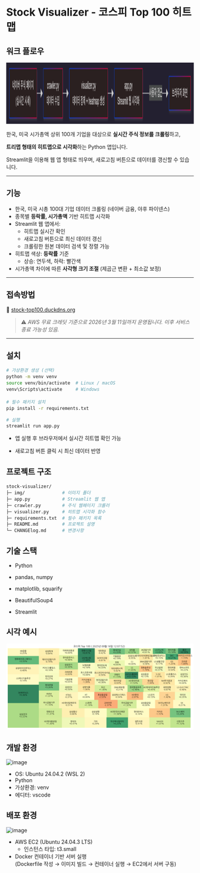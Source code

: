 # Stock Visualizer - 코스피 Top 100 히트맵

## 워크 플로우
<img width="1925" height="164" alt="Untitled diagram-2025-10-15-100620" src="img/stock-visualizer-diagram.png" />

한국, 미국 시가총액 상위 100개 기업을 대상으로 **실시간 주식 정보를 크롤링**하고, 

**트리맵 형태의 히트맵으로 시각화**하는 Python 앱입니다.

Streamlit을 이용해 웹 앱 형태로 띄우며, 새로고침 버튼으로 데이터를 갱신할 수 있습니다.

---

## 기능

- 한국, 미국 시총 100대 기업 데이터 크롤링 (네이버 금융, 야후 파이넨스)
- 종목별 **등락률, 시가총액** 기반 히트맵 시각화
- Streamlit 웹 앱에서:
  - 히트맵 실시간 확인
  - 새로고침 버튼으로 최신 데이터 갱신
  - 크롤링한 원본 데이터 검색 및 정렬 가능
- 히트맵 색상: **등락률** 기준  
  - 상승: 연두색, 하락: 빨간색
- 시가총액 차이에 따른 **사각형 크기 조절** (제곱근 변환 + 최소값 보정)

---

## 접속방법
🔗 [stock-top100.duckdns.org](http://stock-top100.duckdns.org/)  
> ⚠️ *AWS 무료 크레딧 기준으로 2026년 3월 11일까지 운영됩니다. 이후 서비스 종료 가능성 있음.*

---

## 설치

```bash
# 가상환경 생성 (선택)
python -m venv venv
source venv/bin/activate  # Linux / macOS
venv\Scripts\activate     # Windows

# 필수 패키지 설치
pip install -r requirements.txt
```

```bash
# 실행
streamlit run app.py
```
- 앱 실행 후 브라우저에서 실시간 히트맵 확인 가능

- 새로고침 버튼 클릭 시 최신 데이터 반영

## 프로젝트 구조
```bash
stock-visualizer/
├─ img/              # 이미지 폴더
├─ app.py            # Streamlit 웹 앱
├─ crawler.py        # 주식 웹페이지 크롤러
├─ visualizer.py     # 히트맵 시각화 함수
├─ requirements.txt  # 필수 패키지 목록
├─ README.md         # 프로젝트 설명
└─ CHANGElog.md      # 변경사항
```
## 기술 스택

- Python

- pandas, numpy

- matplotlib, squarify

- BeautifulSoup4

- Streamlit

## 시각 예시
![alt text](img/sample.png)

## 개발 환경

<img width="158" height="58" alt="image" src="https://github.com/user-attachments/assets/413129de-64cd-4834-8601-615044fe0b1a" />

- OS: Ubuntu 24.04.2 (WSL 2)
- Python
- 가상환경: venv
- 에디터: vscode

## 배포 환경

<img width="206" height="60" alt="image" src="https://github.com/user-attachments/assets/4ceed7aa-38c2-446c-936d-a8541fba51a4" />


- AWS EC2 (Ubuntu 24.04.3 LTS)
  - 인스턴스 타입: t3.small
- Docker 컨테이너 기반 서버 실행  
  (Dockerfile 작성 → 이미지 빌드 → 컨테이너 실행 → EC2에서 서버 구동)
